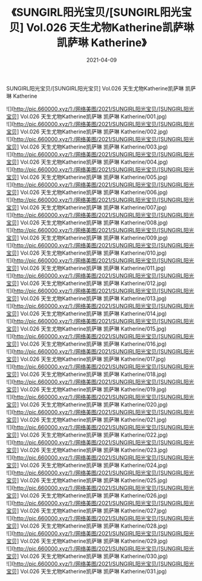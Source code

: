 ﻿---
layout: post
title:  《SUNGIRL阳光宝贝/[SUNGIRL阳光宝贝] Vol.026 天生尤物Katherine凯萨琳 凯萨琳 Katherine》
date:   2021-04-09
img: http://pic.660000.xyz/1:/网络美图/2021/SUNGIRL阳光宝贝/[SUNGIRL阳光宝贝] Vol.026 天生尤物Katherine凯萨琳 凯萨琳 Katherine/000.jpg
categories: [美女, 清纯, 唯美]
---

SUNGIRL阳光宝贝/[SUNGIRL阳光宝贝] Vol.026 天生尤物Katherine凯萨琳 凯萨琳 Katherine

 ![](http://pic.660000.xyz/1:/网络美图/2021/SUNGIRL阳光宝贝/[SUNGIRL阳光宝贝] Vol.026 天生尤物Katherine凯萨琳 凯萨琳 Katherine/001.jpg) <br>![](http://pic.660000.xyz/1:/网络美图/2021/SUNGIRL阳光宝贝/[SUNGIRL阳光宝贝] Vol.026 天生尤物Katherine凯萨琳 凯萨琳 Katherine/002.jpg) <br>![](http://pic.660000.xyz/1:/网络美图/2021/SUNGIRL阳光宝贝/[SUNGIRL阳光宝贝] Vol.026 天生尤物Katherine凯萨琳 凯萨琳 Katherine/003.jpg) <br>![](http://pic.660000.xyz/1:/网络美图/2021/SUNGIRL阳光宝贝/[SUNGIRL阳光宝贝] Vol.026 天生尤物Katherine凯萨琳 凯萨琳 Katherine/004.jpg) <br>![](http://pic.660000.xyz/1:/网络美图/2021/SUNGIRL阳光宝贝/[SUNGIRL阳光宝贝] Vol.026 天生尤物Katherine凯萨琳 凯萨琳 Katherine/005.jpg) <br>![](http://pic.660000.xyz/1:/网络美图/2021/SUNGIRL阳光宝贝/[SUNGIRL阳光宝贝] Vol.026 天生尤物Katherine凯萨琳 凯萨琳 Katherine/006.jpg) <br>![](http://pic.660000.xyz/1:/网络美图/2021/SUNGIRL阳光宝贝/[SUNGIRL阳光宝贝] Vol.026 天生尤物Katherine凯萨琳 凯萨琳 Katherine/007.jpg) <br>![](http://pic.660000.xyz/1:/网络美图/2021/SUNGIRL阳光宝贝/[SUNGIRL阳光宝贝] Vol.026 天生尤物Katherine凯萨琳 凯萨琳 Katherine/008.jpg) <br>![](http://pic.660000.xyz/1:/网络美图/2021/SUNGIRL阳光宝贝/[SUNGIRL阳光宝贝] Vol.026 天生尤物Katherine凯萨琳 凯萨琳 Katherine/009.jpg) <br>![](http://pic.660000.xyz/1:/网络美图/2021/SUNGIRL阳光宝贝/[SUNGIRL阳光宝贝] Vol.026 天生尤物Katherine凯萨琳 凯萨琳 Katherine/010.jpg) <br>![](http://pic.660000.xyz/1:/网络美图/2021/SUNGIRL阳光宝贝/[SUNGIRL阳光宝贝] Vol.026 天生尤物Katherine凯萨琳 凯萨琳 Katherine/011.jpg) <br>![](http://pic.660000.xyz/1:/网络美图/2021/SUNGIRL阳光宝贝/[SUNGIRL阳光宝贝] Vol.026 天生尤物Katherine凯萨琳 凯萨琳 Katherine/012.jpg) <br>![](http://pic.660000.xyz/1:/网络美图/2021/SUNGIRL阳光宝贝/[SUNGIRL阳光宝贝] Vol.026 天生尤物Katherine凯萨琳 凯萨琳 Katherine/013.jpg) <br>![](http://pic.660000.xyz/1:/网络美图/2021/SUNGIRL阳光宝贝/[SUNGIRL阳光宝贝] Vol.026 天生尤物Katherine凯萨琳 凯萨琳 Katherine/014.jpg) <br>![](http://pic.660000.xyz/1:/网络美图/2021/SUNGIRL阳光宝贝/[SUNGIRL阳光宝贝] Vol.026 天生尤物Katherine凯萨琳 凯萨琳 Katherine/015.jpg) <br>![](http://pic.660000.xyz/1:/网络美图/2021/SUNGIRL阳光宝贝/[SUNGIRL阳光宝贝] Vol.026 天生尤物Katherine凯萨琳 凯萨琳 Katherine/016.jpg) <br>![](http://pic.660000.xyz/1:/网络美图/2021/SUNGIRL阳光宝贝/[SUNGIRL阳光宝贝] Vol.026 天生尤物Katherine凯萨琳 凯萨琳 Katherine/017.jpg) <br>![](http://pic.660000.xyz/1:/网络美图/2021/SUNGIRL阳光宝贝/[SUNGIRL阳光宝贝] Vol.026 天生尤物Katherine凯萨琳 凯萨琳 Katherine/018.jpg) <br>![](http://pic.660000.xyz/1:/网络美图/2021/SUNGIRL阳光宝贝/[SUNGIRL阳光宝贝] Vol.026 天生尤物Katherine凯萨琳 凯萨琳 Katherine/019.jpg) <br>![](http://pic.660000.xyz/1:/网络美图/2021/SUNGIRL阳光宝贝/[SUNGIRL阳光宝贝] Vol.026 天生尤物Katherine凯萨琳 凯萨琳 Katherine/020.jpg) <br>![](http://pic.660000.xyz/1:/网络美图/2021/SUNGIRL阳光宝贝/[SUNGIRL阳光宝贝] Vol.026 天生尤物Katherine凯萨琳 凯萨琳 Katherine/021.jpg) <br>![](http://pic.660000.xyz/1:/网络美图/2021/SUNGIRL阳光宝贝/[SUNGIRL阳光宝贝] Vol.026 天生尤物Katherine凯萨琳 凯萨琳 Katherine/022.jpg) <br>![](http://pic.660000.xyz/1:/网络美图/2021/SUNGIRL阳光宝贝/[SUNGIRL阳光宝贝] Vol.026 天生尤物Katherine凯萨琳 凯萨琳 Katherine/023.jpg) <br>![](http://pic.660000.xyz/1:/网络美图/2021/SUNGIRL阳光宝贝/[SUNGIRL阳光宝贝] Vol.026 天生尤物Katherine凯萨琳 凯萨琳 Katherine/024.jpg) <br>![](http://pic.660000.xyz/1:/网络美图/2021/SUNGIRL阳光宝贝/[SUNGIRL阳光宝贝] Vol.026 天生尤物Katherine凯萨琳 凯萨琳 Katherine/025.jpg) <br>![](http://pic.660000.xyz/1:/网络美图/2021/SUNGIRL阳光宝贝/[SUNGIRL阳光宝贝] Vol.026 天生尤物Katherine凯萨琳 凯萨琳 Katherine/026.jpg) <br>![](http://pic.660000.xyz/1:/网络美图/2021/SUNGIRL阳光宝贝/[SUNGIRL阳光宝贝] Vol.026 天生尤物Katherine凯萨琳 凯萨琳 Katherine/027.jpg) <br>![](http://pic.660000.xyz/1:/网络美图/2021/SUNGIRL阳光宝贝/[SUNGIRL阳光宝贝] Vol.026 天生尤物Katherine凯萨琳 凯萨琳 Katherine/028.jpg) <br>![](http://pic.660000.xyz/1:/网络美图/2021/SUNGIRL阳光宝贝/[SUNGIRL阳光宝贝] Vol.026 天生尤物Katherine凯萨琳 凯萨琳 Katherine/029.jpg) <br>![](http://pic.660000.xyz/1:/网络美图/2021/SUNGIRL阳光宝贝/[SUNGIRL阳光宝贝] Vol.026 天生尤物Katherine凯萨琳 凯萨琳 Katherine/030.jpg) <br>![](http://pic.660000.xyz/1:/网络美图/2021/SUNGIRL阳光宝贝/[SUNGIRL阳光宝贝] Vol.026 天生尤物Katherine凯萨琳 凯萨琳 Katherine/031.jpg) <br>